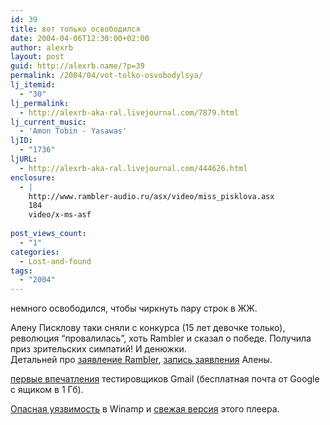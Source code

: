 ```yaml
---
id: 39
title: вот только освободился
date: 2004-04-06T12:30:00+02:00
author: alexrb
layout: post
guid: http://alexrb.name/?p=39
permalink: /2004/04/vot-tolko-osvobodylsya/
lj_itemid:
  - "30"
lj_permalink:
  - http://alexrb-aka-ral.livejournal.com/7879.html
lj_current_music:
  - 'Amon Tobin - Yasawas'
ljID:
  - "1736"
ljURL:
  - http://alexrb-aka-ral.livejournal.com/444626.html
enclosure:
  - |
    http://www.rambler-audio.ru/asx/video/miss_pisklova.asx
    184
    video/x-ms-asf
    
post_views_count:
  - "1"
categories:
  - Lost-and-found
tags:
  - "2004"
---
```

немного освободился, чтобы чиркнуть пару строк в ЖЖ.

Алену Писклову таки сняли с конкурса (15 лет девочке только), революция &#8220;провалилась&#8221;, хоть Rambler и сказал о победе. Получила приз зрительских симпатий! И денюжки.  
Детальней про [заявление Rambler](http://miss.rambler.ru/press-1.html), [запись заявления](http://www.rambler-audio.ru/asx/video/miss_pisklova.asx) Алены.

[первые впечатления](http://miscoranda.com/102) тестировщиков Gmail (бесплатная почта от Google с ящиком в 1 Гб).

[Опасная уязвимость](http://www.computerra.ru/news/2004/4/6/46141/) в Winamp и [свежая версия](http://www.winamp.com/player/) этого плеера.